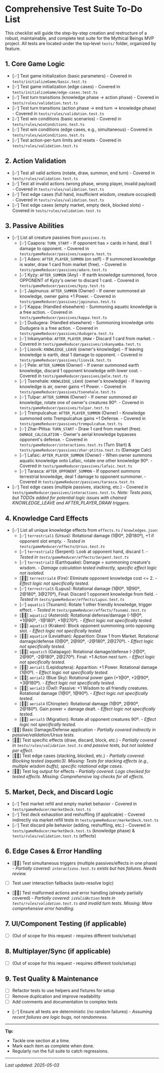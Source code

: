 # Comprehensive Test Suite To-Do List

This checklist will guide the step-by-step creation and restructure of a robust, maintainable, and complete test suite for the Mythical Beings MVP project. All tests are located under the top‑level `tests/` folder, organized by feature.

## 1. Core Game Logic
- [✅] Test game initialization (basic parameters) - Covered in `tests/initializeGame/basic.test.ts`
- [✅] Test game initialization (edge cases) - Covered in `tests/initializeGame/edge-cases.test.ts`
- [✅] Test turn transitions (knowledge phase -> action phase) - Covered in `tests/rules/validation.test.ts`
- [✅] Test turn transitions (action phase -> end turn -> knowledge phase) - Covered in `tests/rules/validation.test.ts`
- [✅] Test win conditions (basic scenarios) - Covered in `tests/rules/winConditions.test.ts`
- [✅] Test win conditions (edge cases, e.g., simultaneous) - Covered in `tests/rules/winConditions.test.ts`
- [✅] Test action-per-turn limits and resets - Covered in `tests/rules/validation.test.ts`

## 2. Action Validation
- [✅] Test all valid actions (rotate, draw, summon, end turn) - Covered in `tests/rules/validation.test.ts`
- [✅] Test all invalid actions (wrong phase, wrong player, invalid payload) - Covered in `tests/rules/validation.test.ts`
- [✅] Test edge cases (full hand, insufficient wisdom, creature occupied) - Covered in `tests/rules/validation.test.ts`
- [✅] Test edge cases (empty market, empty deck, blocked slots) - Covered in `tests/rules/validation.test.ts`

## 3. Passive Abilities
- [✅] List all creature passives from `passives.ts`
  - [✅] Caapora: `TURN_START` - If opponent has > cards in hand, deal 1 damage to opponent. - Covered in `tests/gameReducer/passives/caapora.test.ts`
  - [✅] Adaro: `AFTER_PLAYER_SUMMON` (on self) - If summoned knowledge is water, draw 1 card from market (free). - Covered in `tests/gameReducer/passives/adaro.test.ts`
  - [✅] Kyzy: `AFTER_SUMMON` (Any) - If earth knowledge summoned, force OPPONENT of Kyzy's owner to discard 1 card. - Covered in `tests/gameReducer/passives/kyzy.test.ts`
  - [✅] Japinunus: `AFTER_SUMMON` (Owner) - If owner summoned air knowledge, owner gains +1 Power. - Covered in `tests/gameReducer/passives/japinunus.test.ts`
  - [✅] Kappa: (Handled elsewhere) - Summoning aquatic knowledge is a free action. - Covered in `tests/gameReducer/passives/kappa.test.ts`
  - [✅] Dudugera: (Handled elsewhere) - Summoning knowledge onto Dudugera is a free action. - Covered in `tests/gameReducer/passives/dudugera.test.ts`
  - [✅] Inkanyamba: `AFTER_PLAYER_DRAW` - Discard 1 card from market. - Covered in `tests/gameReducer/passives/inkanyamba.test.ts`
  - [✅] Lisovik: `KNOWLEDGE_LEAVE` (owner's knowledge) - If leaving knowledge is earth, deal 1 damage to opponent. - Covered in `tests/gameReducer/passives/lisovik.test.ts`
  - [✅] Pele: `AFTER_SUMMON` (Owner) - If owner summoned earth knowledge, discard 1 opponent knowledge with lower cost. - Covered in `tests/gameReducer/passives/pele.test.ts`
  - [✅] Tsenehale: `KNOWLEDGE_LEAVE` (owner's knowledge) - If leaving knowledge is air, owner gains +1 Power. - Covered in `tests/gameReducer/passives/tsenehale.test.ts`
  - [✅] Tulpar: `AFTER_SUMMON` (Owner) - If owner summoned air knowledge, rotate one of owner's creatures 90º. - Covered in `tests/gameReducer/passives/tulpar.test.ts`
  - [✅] Trempulcahue: `AFTER_PLAYER_SUMMON` (Owner) - Knowledge summoned onto Trempulcahue gains +1 Defense. - Covered in `tests/gameReducer/passives/trempulcahue.test.ts`
  - [✅] Zhar-Ptitsa: `TURN_START` - Draw 1 card from market (free). `DAMAGE_CALCULATION` - Owner's aerial knowledge bypasses opponent's defense. - Covered in `tests/gameReducer/interactions.test.ts` (Turn Start) & `tests/gameReducer/passives/zhar-ptitsa.test.ts` (Damage Calc)
  - [✅] Lafaic: `AFTER_PLAYER_SUMMON` (Owner) - When owner summons aquatic knowledge onto Lafaic, rotate one other knowledge 90º. - Covered in `tests/gameReducer/passives/lafaic.test.ts`
  - [✅] Tarasca: `AFTER_OPPONENT_SUMMON` - If opponent summons terrestrial knowledge, deal 1 damage to opponent summoner. - Covered in `tests/gameReducer/passives/tarasca.test.ts`
- [✅] Test edge cases (multiple passives, stacking, etc.) - Covered in `tests/gameReducer/passives/interactions.test.ts`. *Note: Tests pass, but TODOs added for potential logic issues with chained KNOWLEDGE_LEAVE and AFTER_PLAYER_DRAW triggers.*

## 4. Knowledge Card Effects
- [✅] List all unique knowledge effects from `effects.ts` / `knowledges.json`:
  - [✅] `terrestrial1` (Ursus): Rotational damage (1@0º, 2@180º), +1 if opponent slot empty. - *Tested in `tests/gameReducer/effects/Ursus.test.ts`*
  - [✅] `terrestrial2` (Serpent): Look at opponent hand, discard 1. - *Tested in `tests/gameReducer/effects/Serpent.test.ts`*
  - [✅] `terrestrial3` (Earthquake): Damage = summoning creature's wisdom. - *Damage calculation tested indirectly, specific effect logic not isolated.*
  - [🤼🏾] `terrestrial4` (Fire): Eliminate opponent knowledge cost <= 2. - *Effect logic not specifically tested.*
  - [✅] `terrestrial5` (Lupus): Rotational damage (1@0º, 1@90º, 2@180º, 3@270º), Final: Discard 1 opponent knowledge from field. - *Tested in `tests/gameReducer/effects/Lupus.test.ts`*
  - [✅] `aquatic1` (Tsunami): Rotate 1 other friendly knowledge, trigger effect. - *Tested in `tests/gameReducer/effects/Tsunami.test.ts`*
  - [🤼🏾] `aquatic2` (Asteroid): Rotational defense/damage (-1@0º, +1@90º, -1@180º, +1@270º). - *Effect logic not specifically tested.*
  - [🤼🏾] `aquatic3` (Kraken): Block opponent summoning onto opposing slot. - *Effect logic not specifically tested.*
  - [🤼🏾] `aquatic4` (Leviathan): Apparition: Draw 1 from Market. Rotational damage/defense (0@0º, 2@90º, -2@180º, 2@270º). - *Effect logic not specifically tested.*
  - [🤼🏾] `aquatic5` (Galapago): Rotational damage/defense (-2@0º, 2@90º, -2@180º, 2@270º). Final: +1 Action next turn. - *Effect logic not specifically tested.*
  - [🤼🏾] `aerial1` (Lepidoptera): Apparition: +1 Power. Rotational damage (1@0º). - *Effect logic not specifically tested.*
  - [🤼🏾] `aerial2` (Blue Sky): Rotational power gain (+1@0º, +2@90º, +3@180º). - *Effect logic not specifically tested.*
  - [🤼🏾] `aerial3` (Owl): Passive: +1 Wisdom to all friendly creatures. Rotational damage (1@0º, 1@90º). - *Effect logic not specifically tested.*
  - [🤼🏾] `aerial4` (Chiropter): Rotational damage (1@0º, 2@90º, 2@180º). Gain power = damage dealt. - *Effect logic not specifically tested.*
  - [🤼🏾] `aerial5` (Migration): Rotate all opponent creatures 90º. - *Effect logic not specifically tested.*
- [🤼🏾] Basic Damage/Defense application - *Partially covered indirectly in passive/validation/Ursus tests.*
- [🤼🏾] Test specific effects (draw, discard, block, etc.) - *Partially covered in `tests/rules/validation.test.ts` and passive tests, but not isolated per effect.*
- [🤼🏾] Test edge cases (stacking, blocked, etc.) - *Partially covered: Blocking tested (aquatic3). Missing: Tests for stacking effects (e.g., multiple wisdom buffs), specific rotational edge cases.*
- [🤼🏾] Test log output for effects - *Partially covered: Logs checked for tested effects. Missing: Comprehensive log checks for all effects.*

## 5. Market, Deck, and Discard Logic
- [✅] Test market refill and empty market behavior - Covered in `tests/gameReducer/marketDeck.test.ts`
- [✅] Test deck exhaustion and reshuffling (if applicable) - Covered indirectly via market refill tests in `tests/gameReducer/marketDeck.test.ts`
- [✅] Test discard pile behavior (adding, reshuffling, etc.) - Covered in `tests/gameReducer/marketDeck.test.ts` (knowledge phase) & `tests/rules/validation.test.ts` (effects)

## 6. Edge Cases & Error Handling
- [🤼🏾] Test simultaneous triggers (multiple passives/effects in one phase) - *Partially covered: `interactions.test.ts` exists but has failures. Needs review.*
- [ ] Test user interaction fallbacks (auto-resolve logic)
- [🤼🏾] Test malformed actions and error handling (already partially covered) - *Partially covered: `isValidAction` tests in `tests/rules/validation.test.ts` and invalid turn tests. Missing: More comprehensive error handling.*

## 7. UI/Component Testing (if applicable)
- [ ] (Out of scope for this request - requires different tools/setup)

## 8. Multiplayer/Sync (if applicable)
- [ ] (Out of scope for this request - requires different tools/setup)

## 9. Test Quality & Maintenance
- [ ] Refactor tests to use helpers and fixtures for setup
- [ ] Remove duplication and improve readability
- [ ] Add comments and documentation to complex tests
- [✅] Ensure all tests are deterministic (no random failures) - *Assuming recent failures are logic bugs, not randomness.*

---

**Tip:**
- Tackle one section at a time.
- Mark each item as complete when done.
- Regularly run the full suite to catch regressions.

---

*Last updated: 2025-05-03*
